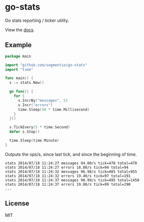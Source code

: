 
# go-stats

 Go stats reporting / ticker utility.

 View the [docs](http://godoc.org/pkg/github.com/segmentio/go-stats).

## Example

```go
package main

import "github.com/segmentio/go-stats"
import "time"

func main() {
  s := stats.New()

  go func() {
    for {
      s.IncrBy("messages", 5)
      s.Incr("errors")
      time.Sleep(50 * time.Millisecond)
    }
  }()

  s.TickEvery(5 * time.Second)
  defer s.Stop()

  time.Sleep(time.Minute)
}
```

 Outputs the ops/s, since last tick, and since the beginning of time.

```
stats 2014/07/18 11:24:27 messages 94.00/s tick=470 total=470
stats 2014/07/18 11:24:27 errors 18.80/s tick=94 total=94
stats 2014/07/18 11:24:32 messages 96.98/s tick=485 total=955
stats 2014/07/18 11:24:32 errors 19.40/s tick=97 total=191
stats 2014/07/18 11:24:37 messages 98.99/s tick=495 total=1450
stats 2014/07/18 11:24:37 errors 19.80/s tick=99 total=290
...
```

## License

MIT
